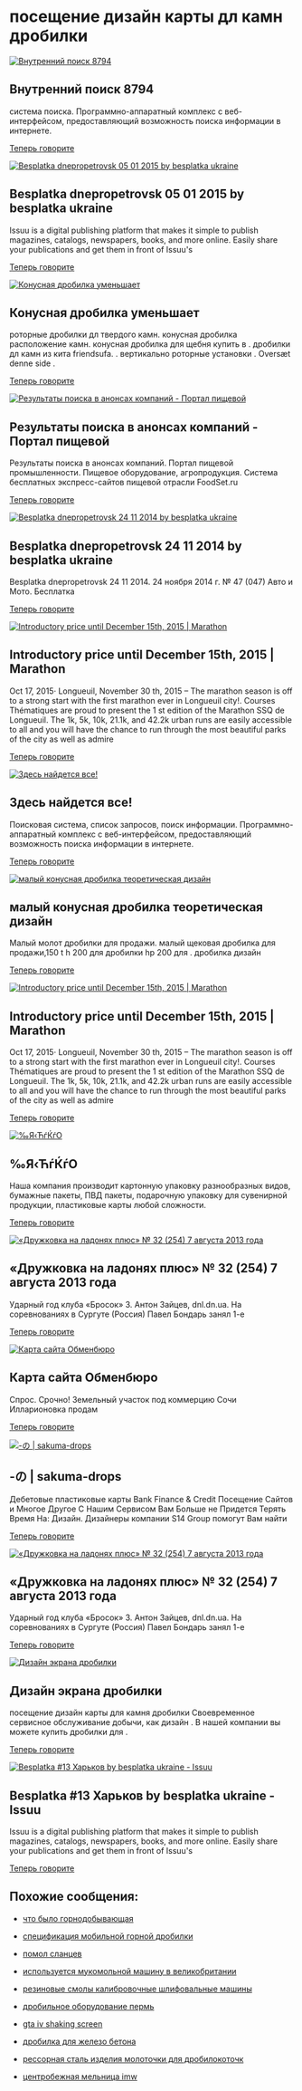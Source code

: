 # посещение дизайн карты дл камн дробилки
<a href="https://mnn.zoosnet.net/LR/Chatpre.aspx?id=MNN94995150&p=https://consultis.com.pl/" target="_blank">![Внутренний поиск 8794](https://github.com/millmachine/images/raw/main/320.jpg)</a>
## Внутренний поиск 8794
cистема поиска. Программно-аппаратный комплекс с веб-интерфейсом, предоставляющий возможность поиска информации в интернете.
<a href="https://mnn.zoosnet.net/LR/Chatpre.aspx?id=MNN94995150&p=https://consultis.com.pl/" target="_blank">Теперь говорите</a>
<a href="https://mnn.zoosnet.net/LR/Chatpre.aspx?id=MNN94995150&p=https://consultis.com.pl/" target="_blank">![Besplatka dnepropetrovsk 05 01 2015 by besplatka ukraine ](https://github.com/millmachine/images/raw/main/742.jpg)</a>
## Besplatka dnepropetrovsk 05 01 2015 by besplatka ukraine 
Issuu is a digital publishing platform that makes it simple to publish magazines, catalogs, newspapers, books, and more online. Easily share your publications and get them in front of Issuu's 
<a href="https://mnn.zoosnet.net/LR/Chatpre.aspx?id=MNN94995150&p=https://consultis.com.pl/" target="_blank">Теперь говорите</a>
<a href="https://mnn.zoosnet.net/LR/Chatpre.aspx?id=MNN94995150&p=https://consultis.com.pl/" target="_blank">![Конусная дробилка уменьшает](https://github.com/millmachine/images/raw/main/121.jpg)</a>
## Конусная дробилка уменьшает
роторные дробилки дл твердого камн. конусная дробилка расположение камн. конусная дробилка для щебня купить в . дробилки дл камн из кита friendsufa. . вертикально роторные установки . Oversæt denne side .
<a href="https://mnn.zoosnet.net/LR/Chatpre.aspx?id=MNN94995150&p=https://consultis.com.pl/" target="_blank">Теперь говорите</a>
<a href="https://mnn.zoosnet.net/LR/Chatpre.aspx?id=MNN94995150&p=https://consultis.com.pl/" target="_blank">![Результаты поиска в анонсах компаний - Портал пищевой ](https://github.com/millmachine/images/raw/main/314.jpg)</a>
## Результаты поиска в анонсах компаний - Портал пищевой 
Результаты поиска в анонсах компаний. Портал пищевой промышленности. Пищевое оборудование, агропродукция. Система бесплатных экспресс-сайтов пищевой отрасли FoodSet.ru
<a href="https://mnn.zoosnet.net/LR/Chatpre.aspx?id=MNN94995150&p=https://consultis.com.pl/" target="_blank">Теперь говорите</a>
<a href="https://mnn.zoosnet.net/LR/Chatpre.aspx?id=MNN94995150&p=https://consultis.com.pl/" target="_blank">![Besplatka dnepropetrovsk 24 11 2014 by besplatka ukraine ](https://github.com/millmachine/images/raw/main/616.jpg)</a>
## Besplatka dnepropetrovsk 24 11 2014 by besplatka ukraine 
Besplatka dnepropetrovsk 24 11 2014. 24 ноября 2014 г. № 47 (047) Авто и Мото. Бесплатка
<a href="https://mnn.zoosnet.net/LR/Chatpre.aspx?id=MNN94995150&p=https://consultis.com.pl/" target="_blank">Теперь говорите</a>
<a href="https://mnn.zoosnet.net/LR/Chatpre.aspx?id=MNN94995150&p=https://consultis.com.pl/" target="_blank">![Introductory price until December 15th, 2015 | Marathon ](https://github.com/millmachine/images/raw/main/279.jpg)</a>
## Introductory price until December 15th, 2015 | Marathon 
Oct 17, 2015· Longueuil, November 30 th, 2015 – The marathon season is off to a strong start with the first marathon ever in Longueuil city!. Courses Thématiques are proud to present the 1 st edition of the Marathon SSQ de Longueuil. The 1k, 5k, 10k, 21.1k, and 42.2k urban runs are easily accessible to all and you will have the chance to run through the most beautiful parks of the city as well as admire 
<a href="https://mnn.zoosnet.net/LR/Chatpre.aspx?id=MNN94995150&p=https://consultis.com.pl/" target="_blank">Теперь говорите</a>
<a href="https://mnn.zoosnet.net/LR/Chatpre.aspx?id=MNN94995150&p=https://consultis.com.pl/" target="_blank">![Здесь найдется все!](https://github.com/millmachine/images/raw/main/738.jpg)</a>
## Здесь найдется все!
Поисковая сиcтема, список запросов, поиск информации. Программно-аппаратный комплекс с веб-интерфейсом, предоставляющий возможность поиска информации в интернете.
<a href="https://mnn.zoosnet.net/LR/Chatpre.aspx?id=MNN94995150&p=https://consultis.com.pl/" target="_blank">Теперь говорите</a>
<a href="https://mnn.zoosnet.net/LR/Chatpre.aspx?id=MNN94995150&p=https://consultis.com.pl/" target="_blank">![малый конусная дробилка теоретическая дизайн](https://github.com/millmachine/images/raw/main/202.jpg)</a>
## малый конусная дробилка теоретическая дизайн
Малый молот дробилки для продажи. малый щековая дробилка для продажи,150 t h 200 для дробилки hp 200 для . дробилка дизайн
<a href="https://mnn.zoosnet.net/LR/Chatpre.aspx?id=MNN94995150&p=https://consultis.com.pl/" target="_blank">Теперь говорите</a>
<a href="https://mnn.zoosnet.net/LR/Chatpre.aspx?id=MNN94995150&p=https://consultis.com.pl/" target="_blank">![Introductory price until December 15th, 2015 | Marathon ](https://github.com/millmachine/images/raw/main/662.jpg)</a>
## Introductory price until December 15th, 2015 | Marathon 
Oct 17, 2015· Longueuil, November 30 th, 2015 – The marathon season is off to a strong start with the first marathon ever in Longueuil city!. Courses Thématiques are proud to present the 1 st edition of the Marathon SSQ de Longueuil. The 1k, 5k, 10k, 21.1k, and 42.2k urban runs are easily accessible to all and you will have the chance to run through the most beautiful parks of the city as well as admire 
<a href="https://mnn.zoosnet.net/LR/Chatpre.aspx?id=MNN94995150&p=https://consultis.com.pl/" target="_blank">Теперь говорите</a>
<a href="https://mnn.zoosnet.net/LR/Chatpre.aspx?id=MNN94995150&p=https://consultis.com.pl/" target="_blank">![‰Я‹ЋѓЌѓO](https://github.com/millmachine/images/raw/main/417.jpg)</a>
## ‰Я‹ЋѓЌѓO
Наша компания производит картонную упаковку разнообразных видов, бумажные пакеты, ПВД пакеты, подарочную упаковку для сувенирной продукции, пластиковые карты любой сложности.
<a href="https://mnn.zoosnet.net/LR/Chatpre.aspx?id=MNN94995150&p=https://consultis.com.pl/" target="_blank">Теперь говорите</a>
<a href="https://mnn.zoosnet.net/LR/Chatpre.aspx?id=MNN94995150&p=https://consultis.com.pl/" target="_blank">![«Дружковка на ладонях плюс» № 32 (254) 7 августа 2013 года ](https://github.com/millmachine/images/raw/main/397.jpg)</a>
## «Дружковка на ладонях плюс» № 32 (254) 7 августа 2013 года 
Ударный год клуба «Бросок» 3. Антон Зайцев, dnl.dn.ua. На соревнованиях в Сургуте (Россия) Павел Бондарь занял 1-е 
<a href="https://mnn.zoosnet.net/LR/Chatpre.aspx?id=MNN94995150&p=https://consultis.com.pl/" target="_blank">Теперь говорите</a>
<a href="https://mnn.zoosnet.net/LR/Chatpre.aspx?id=MNN94995150&p=https://consultis.com.pl/" target="_blank">![Карта сайта Обменбюро](https://github.com/millmachine/images/raw/main/639.jpg)</a>
## Карта сайта Обменбюро
Спрос. Срочно! Земельный участок под коммерцию Сочи Илларионовка продам 
<a href="https://mnn.zoosnet.net/LR/Chatpre.aspx?id=MNN94995150&p=https://consultis.com.pl/" target="_blank">Теперь говорите</a>
<a href="https://mnn.zoosnet.net/LR/Chatpre.aspx?id=MNN94995150&p=https://consultis.com.pl/" target="_blank">![-の | sakuma-drops](https://github.com/millmachine/images/raw/main/40.jpg)</a>
## -の | sakuma-drops
Дебетовые пластиковые карты Bank Finance & Credit  Посещение Сайтов и Многое Другое С Нашим Сервисом Вам Больше не Придется Терять Время На:  Дизайн. Дизайнеры компании S14 Group помогут Вам найти 
<a href="https://mnn.zoosnet.net/LR/Chatpre.aspx?id=MNN94995150&p=https://consultis.com.pl/" target="_blank">Теперь говорите</a>
<a href="https://mnn.zoosnet.net/LR/Chatpre.aspx?id=MNN94995150&p=https://consultis.com.pl/" target="_blank">![«Дружковка на ладонях плюс» № 32 (254) 7 августа 2013 года ](https://github.com/millmachine/images/raw/main/517.jpg)</a>
## «Дружковка на ладонях плюс» № 32 (254) 7 августа 2013 года 
Ударный год клуба «Бросок» 3. Антон Зайцев, dnl.dn.ua. На соревнованиях в Сургуте (Россия) Павел Бондарь занял 1-е 
<a href="https://mnn.zoosnet.net/LR/Chatpre.aspx?id=MNN94995150&p=https://consultis.com.pl/" target="_blank">Теперь говорите</a>
<a href="https://mnn.zoosnet.net/LR/Chatpre.aspx?id=MNN94995150&p=https://consultis.com.pl/" target="_blank">![Дизайн экрана дробилки](https://github.com/millmachine/images/raw/main/754.jpg)</a>
## Дизайн экрана дробилки
посещение дизайн карты для камня дробилки Своевременное сервисное обслуживание добычи, как дизайн . В нашей компании вы можете купить дробилки для .
<a href="https://mnn.zoosnet.net/LR/Chatpre.aspx?id=MNN94995150&p=https://consultis.com.pl/" target="_blank">Теперь говорите</a>
<a href="https://mnn.zoosnet.net/LR/Chatpre.aspx?id=MNN94995150&p=https://consultis.com.pl/" target="_blank">![Besplatka #13 Харьков by besplatka ukraine - Issuu](https://github.com/millmachine/images/raw/main/203.jpg)</a>
## Besplatka #13 Харьков by besplatka ukraine - Issuu
Issuu is a digital publishing platform that makes it simple to publish magazines, catalogs, newspapers, books, and more online. Easily share your publications and get them in front of Issuu's 
<a href="https://mnn.zoosnet.net/LR/Chatpre.aspx?id=MNN94995150&p=https://consultis.com.pl/" target="_blank">Теперь говорите</a>
## Похожие сообщения:
* [что было горнодобывающая](%D1%87%D1%82%D0%BE%20%D0%B1%D1%8B%D0%BB%D0%BE%20%D0%B3%D0%BE%D1%80%D0%BD%D0%BE%D0%B4%D0%BE%D0%B1%D1%8B%D0%B2%D0%B0%D1%8E%D1%89%D0%B0%D1%8F.md)
* [спецификация мобильной горной дробилки](%D1%81%D0%BF%D0%B5%D1%86%D0%B8%D1%84%D0%B8%D0%BA%D0%B0%D1%86%D0%B8%D1%8F%20%D0%BC%D0%BE%D0%B1%D0%B8%D0%BB%D1%8C%D0%BD%D0%BE%D0%B9%20%D0%B3%D0%BE%D1%80%D0%BD%D0%BE%D0%B9%20%D0%B4%D1%80%D0%BE%D0%B1%D0%B8%D0%BB%D0%BA%D0%B8.md)
* [помол сланцев](%D0%BF%D0%BE%D0%BC%D0%BE%D0%BB%20%D1%81%D0%BB%D0%B0%D0%BD%D1%86%D0%B5%D0%B2.md)
* [используется мукомольной машину в великобритании](%D0%B8%D1%81%D0%BF%D0%BE%D0%BB%D1%8C%D0%B7%D1%83%D0%B5%D1%82%D1%81%D1%8F%20%D0%BC%D1%83%D0%BA%D0%BE%D0%BC%D0%BE%D0%BB%D1%8C%D0%BD%D0%BE%D0%B9%20%D0%BC%D0%B0%D1%88%D0%B8%D0%BD%D1%83%20%D0%B2%20%D0%B2%D0%B5%D0%BB%D0%B8%D0%BA%D0%BE%D0%B1%D1%80%D0%B8%D1%82%D0%B0%D0%BD%D0%B8%D0%B8.md)
* [резиновые смолы калибровочные шлифовальные машины](%D1%80%D0%B5%D0%B7%D0%B8%D0%BD%D0%BE%D0%B2%D1%8B%D0%B5%20%D1%81%D0%BC%D0%BE%D0%BB%D1%8B%20%D0%BA%D0%B0%D0%BB%D0%B8%D0%B1%D1%80%D0%BE%D0%B2%D0%BE%D1%87%D0%BD%D1%8B%D0%B5%20%D1%88%D0%BB%D0%B8%D1%84%D0%BE%D0%B2%D0%B0%D0%BB%D1%8C%D0%BD%D1%8B%D0%B5%20%D0%BC%D0%B0%D1%88%D0%B8%D0%BD%D1%8B.md)
* [дробильное оборудование пермь](%D0%B4%D1%80%D0%BE%D0%B1%D0%B8%D0%BB%D1%8C%D0%BD%D0%BE%D0%B5%20%D0%BE%D0%B1%D0%BE%D1%80%D1%83%D0%B4%D0%BE%D0%B2%D0%B0%D0%BD%D0%B8%D0%B5%20%D0%BF%D0%B5%D1%80%D0%BC%D1%8C.md)
* [gta iv shaking screen](gta%20iv%20shaking%20screen.md)
* [дробилка для железо бетона](%D0%B4%D1%80%D0%BE%D0%B1%D0%B8%D0%BB%D0%BA%D0%B0%20%D0%B4%D0%BB%D1%8F%20%D0%B6%D0%B5%D0%BB%D0%B5%D0%B7%D0%BE%20%D0%B1%D0%B5%D1%82%D0%BE%D0%BD%D0%B0.md)
* [рессорная сталь изделия молоточки для дробилокоточк](%D1%80%D0%B5%D1%81%D1%81%D0%BE%D1%80%D0%BD%D0%B0%D1%8F%20%D1%81%D1%82%D0%B0%D0%BB%D1%8C%20%D0%B8%D0%B7%D0%B4%D0%B5%D0%BB%D0%B8%D1%8F%20%D0%BC%D0%BE%D0%BB%D0%BE%D1%82%D0%BE%D1%87%D0%BA%D0%B8%20%D0%B4%D0%BB%D1%8F%20%D0%B4%D1%80%D0%BE%D0%B1%D0%B8%D0%BB%D0%BE%D0%BA%D0%BE%D1%82%D0%BE%D1%87%D0%BA.md)
* [центробежная мельница imw](%D1%86%D0%B5%D0%BD%D1%82%D1%80%D0%BE%D0%B1%D0%B5%D0%B6%D0%BD%D0%B0%D1%8F%20%D0%BC%D0%B5%D0%BB%D1%8C%D0%BD%D0%B8%D1%86%D0%B0%20imw.md)
